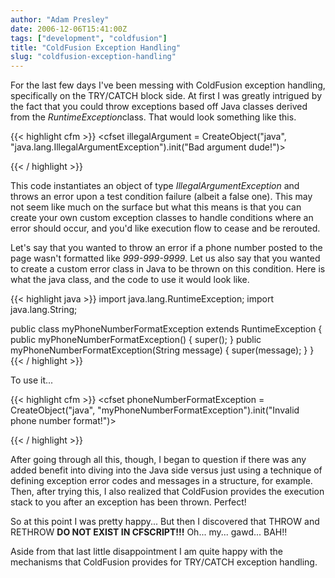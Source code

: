```yaml
---
author: "Adam Presley"
date: 2006-12-06T15:41:00Z
tags: ["development", "coldfusion"]
title: "ColdFusion Exception Handling"
slug: "coldfusion-exception-handling"
---
```


For the last few days I've been messing with ColdFusion exception
handling, specifically on the TRY/CATCH block side. At first I was
greatly intrigued by the fact that you could throw exceptions based off
Java classes derived from the *RuntimeException*class. That would look
something like this.

{{< highlight cfm >}}
<cfset illegalArgument = CreateObject("java", "java.lang.IllegalArgumentException").init("Bad argument dude!")>

<cftry>
	<!--- Do some code here. Throw a fake exception for demonstration purposes --->
	<cfif 1 NEQ 2><cfthrow object="#illegalArgument#"></cfif>

<cfcatch type="Any">
	<cfdump var="#CFCATCH#">
</cfcatch>
</cftry>
{{< / highlight >}}

This code instantiates an object of type *IllegalArgumentException* and
throws an error upon a test condition failure (albeit a false one). This
may not seem like much on the surface but what this means is that you
can create your own custom exception classes to handle conditions where
an error should occur, and you'd like execution flow to cease and be
rerouted.

Let's say that you wanted to throw an error if a phone number posted to
the page wasn't formatted like *999-999-9999*. Let us also say that you
wanted to create a custom error class in Java to be thrown on this
condition. Here is what the java class, and the code to use it would
look like.

{{< highlight java >}}
import java.lang.RuntimeException;
import java.lang.String;

public class myPhoneNumberFormatException extends RuntimeException {
	public myPhoneNumberFormatException() { super(); }
	public myPhoneNumberFormatException(String message) { super(message); }
}
{{< / highlight >}}

To use it...

{{< highlight cfm >}}
<cfset phoneNumberFormatException = CreateObject("java", "myPhoneNumberFormatException").init("Invalid phone number format!")>

<cftry>
	<cfif NOT phoneNumber.trim().matches('[0-9]{3}-[0-9]{3}-[0-9]{4}'>
		<cfthrow object="#phoneNumberFormatException#">
	</cfif>

<cfcatch type="Any">
	<cfdump var="#CFCATCH#">
</cfcatch>
</cftry>
{{< / highlight >}}

After going through all this, though, I began to question if there was
any added benefit into diving into the Java side versus just using a
technique of defining exception error codes and messages in a structure,
for example. Then, after trying this, I also realized that ColdFusion
provides the execution stack to you after an exception has been thrown.
Perfect!

So at this point I was pretty happy... But then I discovered that THROW
and RETHROW **DO NOT EXIST IN CFSCRIPT!!!** Oh... my... gawd... BAH!!

Aside from that last little disappointment I am quite happy with the
mechanisms that ColdFusion provides for TRY/CATCH exception handling.
